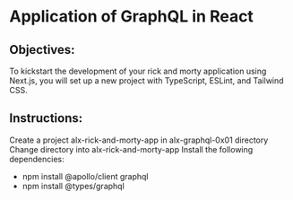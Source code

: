 # Application of GraphQL in React

## Objectives: 
To kickstart the development of your rick and morty application using Next.js, you will set up a new project with TypeScript, ESLint, and Tailwind CSS.

## Instructions:

Create a project alx-rick-and-morty-app in alx-graphql-0x01 directory
Change directory into alx-rick-and-morty-app
Install the following dependencies:

- npm install @apollo/client graphql
- npm install @types/graphql